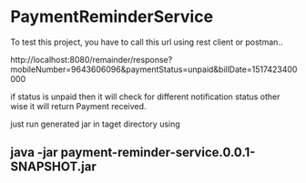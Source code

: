 # PaymentReminderService

To test this project, you have to call this url using rest client or postman..

http://localhost:8080/remainder/response?mobileNumber=9643606096&paymentStatus=unpaid&billDate=1517423400000

if status is unpaid then it will check for different notification status other wise it will return Payment received.

just run generated jar in taget directory using 

## java -jar payment-reminder-service.0.0.1-SNAPSHOT.jar

